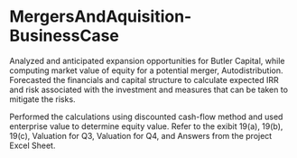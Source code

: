 # MergersAndAquisition-BusinessCase

Analyzed and anticipated expansion opportunities for Butler Capital, while computing market value 
of equity for a potential merger, Autodistribution. Forecasted the financials and capital structure 
to calculate expected IRR and risk associated with the investment and measures that can be taken to 
mitigate the risks. 

Performed the calculations using discounted cash-flow method and used enterprise value to determine 
equity value. Refer to the exibit 19(a), 19(b), 19(c), Valuation for Q3, Valuation for Q4, and Answers 
from the project Excel Sheet. 
